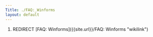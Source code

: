 ```yaml
---
Title: ./FAQ:_Winforms
layout: default
---
```


1.  REDIRECT [FAQ: Winforms]({{site.url}}/FAQ: Winforms "wikilink")
